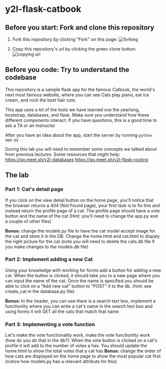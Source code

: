 # y2l-flask-catbook
## Before you start: Fork and clone this repository

1. Fork this repository by clicking "Fork" on this page:
![forking](https://image.ibb.co/jHRieT/forking.png)

2. Copy this repository's url by clicking the green clone button:
![copying url](https://image.ibb.co/n2wYeT/copying_clone.png)


## Before you code: Try to understand the codebase
This repository is a sample flask app for the famous Catbook, the world's next most famous website, where you can see Cats play piano, eat ice cream, and rock the best hair cuts. 

This app uses a lot of the tools we have learned ove the yearlong, bootstrap, databases, and flask. Make sure you understand how these different components interact. If you have questions, this is a good time to ask a TA or an instructor

After you have an idea about the app, start the server by running `python app.py`

During this lab you will need to remember some concepts we talked about from previous lectures. Some resources that might help:
https://go.meet.sh/y2l-databases
https://go.meet.sh/y2l-flask-routing

## The lab
### Part 1: Cat's detail page
If you click on the view detail button on the home page, you'll notice that the browser returns a 404 (Not Found page), your first task is to fix this and instead return the profile page of a cat. The profile page should have a vote button and the name of the cat
(Hint: you'll need to change the app.py and a couple of other files)

**Bonus:** change the models.py file to have the cat model accept image for the cat and store it in the DB. Change the home.html and cat.html to dispaly the right picture for the cat (note you will need to delete the cats.db file if you make changes to the models.db file)

### Part 2: Implement adding a new Cat
Using your knowledge with working for forms add a button for adding a new cat. When the button is clicked, it should take you to a new page where you can input the name of the cat. Once the name is specified you should be able to click on a "Add new cat" button to "POST" it to the db. (hint: see create_cat in the database.py file)

**Bonus:** In the header, you can see there is a search text box, implement a functionlity where you can write a cat's name in the search text box and using forms it will GET all the cats that match that name


### Part 3: Implementing a vote function
Let's make the vote functionality work, make the vote functionlity work (how do you do that in the db?). When the vote button is clicked on a cat's profile it will add to the number of votes a has. You should update the home.html to show the total votes that a cat has
**Bonus:** change the order of how cats are displayed on the home page to show the most popular cat first (notice how models.py has a relevant attribute for this)


